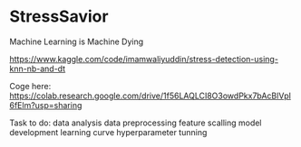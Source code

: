 # StressSavior
Machine Learning is Machine Dying

https://www.kaggle.com/code/imamwaliyuddin/stress-detection-using-knn-nb-and-dt

Coge here: https://colab.research.google.com/drive/1f56LAQLCI8O3owdPkx7bAcBlVpl6fElm?usp=sharing

Task to do:
data analysis
data preprocessing
feature scalling
model development
learning curve
hyperparameter tunning
